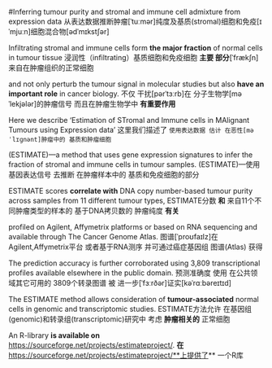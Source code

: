 #Inferring tumour purity and stromal and immune cell admixture from expression data
从表达数据推断肿瘤[ˈtuːmər]纯度及基质(stromal)细胞和免疫[ɪˈmjuːn]细胞混合物[ədˈmɪkstʃər]

Infiltrating stromal and immune cells form **the major fraction** of normal cells in tumour tissue
浸润性（infiltrating）基质细胞和免疫细胞 **主要 部分**[ˈfrækʃn]来自在肿瘤组织的正常细胞

and not only perturb the tumour signal in molecular studies but also **have an important role** in cancer biology.
不仅 干扰[pərˈtɜːrb]在 分子生物学[məˈlekjələr]的肿瘤信号 而且在肿瘤生物学中 **有重要作用** 

Here we describe ‘Estimation of STromal and Immune cells in MAlignant Tumours using Expression data’
这里我们描述了 `使用表达数据 估计 在恶性[məˈlɪɡnənt]肿瘤中的 基质和肿瘤细胞`

(ESTIMATE)—a method that uses gene expression signatures to infer the fraction of stromal and immune cells in tumour samples.
(ESTIMATE)—使用 基因表达信号 去推断 在肿瘤样本中的 基质和免疫细胞的部分

ESTIMATE scores **correlate with** DNA copy number-based tumour purity across samples from 11 different tumour types,
ESTIMATE分数 **和** 来自11个不同肿瘤类型的样本的 基于DNA拷贝数的 肿瘤纯度 **有关**

profiled on Agilent, Affymetrix platforms or based on RNA sequencing and available through The Cancer Genome Atlas.
图谱[ˈproʊfaɪlz]在Agilent,Affymetrix平台 或者基于RNA测序 并可通过癌症基因组 图谱(Atlas) 获得

The prediction accuracy is further corroborated using 3,809 transcriptional profiles available elsewhere in the public domain.
预测准确度 使用 在公共领域其它可用的 3809个转录图谱 被 进一步[ˈfɜːrðər]证实[kəˈrɑːbəreɪtɪd]

The ESTIMATE method allows consideration of **tumour-associated** normal cells in genomic and transcriptomic studies. 
ESTIMATE方法允许 在基因组(genomic)和转录组(transcriptomic)研究中 考虑 **肿瘤相关的** 正常细胞

An R-library **is available on** https://sourceforge.net/projects/estimateproject/.
**在**https://sourceforge.net/projects/estimateproject/**上提供了** 一个R库